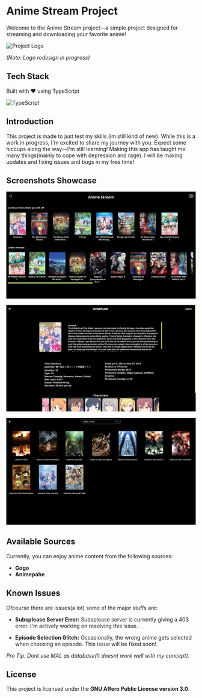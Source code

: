 # Anime Stream Project

Welcome to the Anime Stream project—a simple project designed for streaming and downloading your favorite anime!

![Project Logo](Assets/Icons/ICO.ico)

*(Note: Logo redesign in progress)*

## Tech Stack

Built with ❤️ using TypeScript

![TypeScript](https://badges.frapsoft.com/typescript/code/typescript.png?v=101)


## Introduction

This project is made to just test my skills (im still kind of new). While this is a work in progress, I'm excited to share my journey with you. Expect some hiccups along the way—I'm still learning! Making this app has taught me many things(mainly to cope with depression and rage). I will be making updates and fixing issues and bugs in my free time!

## Screenshots Showcase

![Sample 1](Assets/samples/sample1.png)

![Sample 2](Assets/samples/sample2.png)

![Sample 3](Assets/samples/sample3.png)

## Available Sources

Currently, you can enjoy anime content from the following sources:

- **Gogo**
- **Animepahe**

## Known Issues

Ofcourse there are issues(a lot) some of the major stuffs are:

- **Subsplease Server Error:** Subsplease server is currently giving a 403 error. I'm actively working on resolving this issue.

- **Episode Selection Glitch:** Occasionally, the wrong anime gets selected when choosing an episode. This issue will be fixed soon!.

*Pro Tip: Dont use MAL as database(It doesnt work well with my concept).*

## License

This project is licensed under the **GNU Affero Public License version 3.0**.